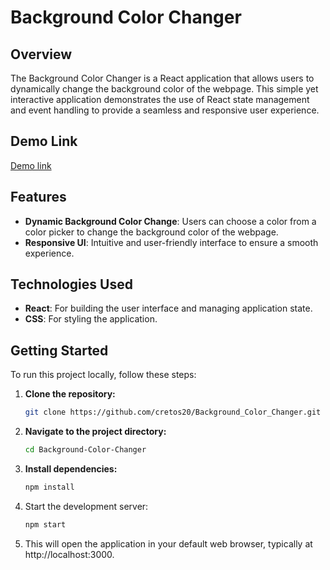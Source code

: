 # Background Color Changer

## Overview

The Background Color Changer is a React application that allows users to dynamically change the background color of the webpage. This simple yet interactive application demonstrates the use of React state management and event handling to provide a seamless and responsive user experience.

## Demo Link
<a href="https://drive.google.com/file/d/1jNNi3_BUIIx6jpI_CG_fyKgQ9aLhJ4x0/view?usp=sharing">Demo link</a>

## Features

- **Dynamic Background Color Change**: Users can choose a color from a color picker to change the background color of the webpage.
- **Responsive UI**: Intuitive and user-friendly interface to ensure a smooth experience.

## Technologies Used

- **React**: For building the user interface and managing application state.
- **CSS**: For styling the application.

## Getting Started

To run this project locally, follow these steps:

1. **Clone the repository:**

   ```bash
   git clone https://github.com/cretos20/Background_Color_Changer.git

2. **Navigate to the project directory:**
    ```bash
    cd Background-Color-Changer

3. **Install dependencies:**
    ```bash
    npm install
    
4. Start the development server:
    ```bash
    npm start

5. This will open the application in your default web browser, typically at http://localhost:3000.
